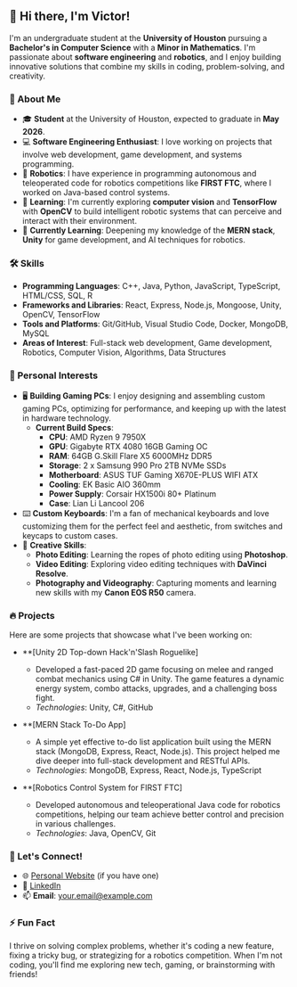 ## 👋 Hi there, I'm Victor!

I'm an undergraduate student at the **University of Houston** pursuing a **Bachelor's in Computer Science** with a **Minor in Mathematics**. I'm passionate about **software engineering** and **robotics**, and I enjoy building innovative solutions that combine my skills in coding, problem-solving, and creativity.

### 🚀 About Me

- 🎓 **Student** at the University of Houston, expected to graduate in **May 2026**.
- 💻 **Software Engineering Enthusiast**: I love working on projects that involve web development, game development, and systems programming.
- 🤖 **Robotics**: I have experience in programming autonomous and teleoperated code for robotics competitions like **FIRST FTC**, where I worked on Java-based control systems.
- 🧠 **Learning**: I'm currently exploring **computer vision** and **TensorFlow** with **OpenCV** to build intelligent robotic systems that can perceive and interact with their environment.
- 🌱 **Currently Learning**: Deepening my knowledge of the **MERN stack**, **Unity** for game development, and AI techniques for robotics.

### 🛠️ Skills

- **Programming Languages**: C++, Java, Python, JavaScript, TypeScript, HTML/CSS, SQL, R
- **Frameworks and Libraries**: React, Express, Node.js, Mongoose, Unity, OpenCV, TensorFlow
- **Tools and Platforms**: Git/GitHub, Visual Studio Code, Docker, MongoDB, MySQL
- **Areas of Interest**: Full-stack web development, Game development, Robotics, Computer Vision, Algorithms, Data Structures

### 🔧 Personal Interests

- 🖥️ **Building Gaming PCs**: I enjoy designing and assembling custom gaming PCs, optimizing for performance, and keeping up with the latest in hardware technology.
  - **Current Build Specs**:
    - **CPU**: AMD Ryzen 9 7950X
    - **GPU**: Gigabyte RTX 4080 16GB Gaming OC
    - **RAM**: 64GB G.Skill Flare X5 6000MHz DDR5
    - **Storage**: 2 x Samsung 990 Pro 2TB NVMe SSDs
    - **Motherboard**: ASUS TUF Gaming X670E-PLUS WIFI ATX
    - **Cooling**: EK Basic AIO 360mm
    - **Power Supply**: Corsair HX1500i 80+ Platinum
    - **Case**: Lian Li Lancool 206
- ⌨️ **Custom Keyboards**: I'm a fan of mechanical keyboards and love customizing them for the perfect feel and aesthetic, from switches and keycaps to custom cases.
- 🎨 **Creative Skills**:
  - **Photo Editing**: Learning the ropes of photo editing using **Photoshop**.
  - **Video Editing**: Exploring video editing techniques with **DaVinci Resolve**.
  - **Photography and Videography**: Capturing moments and learning new skills with my **Canon EOS R50** camera.

### 🔥 Projects

Here are some projects that showcase what I've been working on:

- \*\*[Unity 2D Top-down Hack'n'Slash Roguelike]

  - Developed a fast-paced 2D game focusing on melee and ranged combat mechanics using C# in Unity. The game features a dynamic energy system, combo attacks, upgrades, and a challenging boss fight.
  - _Technologies_: Unity, C#, GitHub

- \*\*[MERN Stack To-Do App]

  - A simple yet effective to-do list application built using the MERN stack (MongoDB, Express, React, Node.js). This project helped me dive deeper into full-stack development and RESTful APIs.
  - _Technologies_: MongoDB, Express, React, Node.js, TypeScript

- \*\*[Robotics Control System for FIRST FTC]
  - Developed autonomous and teleoperational Java code for robotics competitions, helping our team achieve better control and precision in various challenges.
  - _Technologies_: Java, OpenCV, Git

### 💬 Let's Connect!

- 🌐 [Personal Website](https://yourwebsite.com) (if you have one)
- 💼 [LinkedIn](https://www.linkedin.com/in/yourusername/)
- 📫 **Email**: your.email@example.com

### ⚡ Fun Fact

I thrive on solving complex problems, whether it's coding a new feature, fixing a tricky bug, or strategizing for a robotics competition. When I'm not coding, you'll find me exploring new tech, gaming, or brainstorming with friends!
